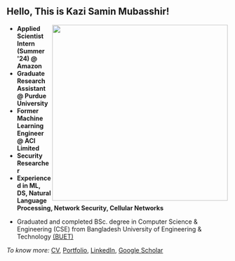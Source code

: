 ## Hello, This is Kazi Samin Mubasshir!

[<img align="right" width="400" src="https://github-readme-stats.vercel.app/api?username=KSMubasshir&show_icons=true"/>](https://github.com/KSMubasshir/)


- **Applied Scientist Intern (Summer '24) @ Amazon**
- **Graduate Research Assistant @ Purdue University**
- **Former Machine Learning Engineer @ ACI Limited**
- **Security Researcher**
- **Experienced in ML, DS, Natural Language Processing, Network Security, Cellular Networks**
<!-- #### Currently looking for Data Scientist, Graduate studies opportunities! -->
- Graduated and completed BSc. degree in Computer Science & Engineering (CSE) from Bangladesh University of Engineering & Technology [(BUET)](https://www.buet.ac.bd/)

*To know more:* [CV](files/cv.pdf), [Portfolio](https://www.ksmubasshir.com/), [LinkedIn](https://www.linkedin.com/in/kazi-samin-mubasshir/), [Google Scholar](https://scholar.google.com/citations?user=R6lJbKIAAAAJ&hl=en)
